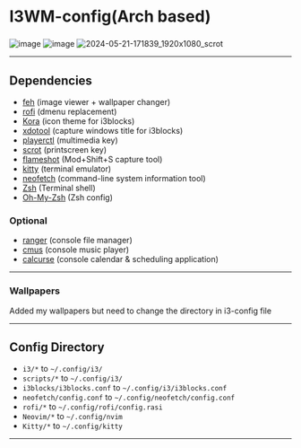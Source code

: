 # I3WM-config(Arch based)
### 
![image](https://github.com/BalintVoros/I3WM-config/assets/91821323/5bb06955-0968-4df1-8ba7-fa5a0b200a47)
![image](https://github.com/BalintVoros/I3WM-config/assets/91821323/06262e2a-b135-4051-83bd-800068316391)
![2024-05-21-171839_1920x1080_scrot](https://github.com/BalintVoros/I3WM-config/assets/91821323/1886a931-4e77-4118-b65e-f6b30aa20689)


***

## Dependencies
* [feh](https://feh.finalrewind.org/)   (image viewer + wallpaper changer)
* [rofi](https://github.com/DaveDavenport/rofi)   (dmenu replacement)
* [Kora](https://font.download/font/kora-kora) (icon theme for i3blocks)
* [xdotool](https://github.com/jordansissel/xdotool) (capture windows title for i3blocks)
* [playerctl](https://github.com/acrisci/playerctl) (multimedia key)
* [scrot](https://github.com/dreamer/scrot) (printscreen key)
* [flameshot](https://flameshot.org/) (Mod+Shift+S capture tool)
* [kitty](https://wiki.archlinux.org/title/kitty) (terminal emulator)
* [neofetch](https://github.com/dylanaraps/neofetch) (command-line system information tool)
* [Zsh](https://en.wikipedia.org/wiki/Z_shell) (Terminal shell)
* [Oh-My-Zsh](https://ohmyz.sh/) (Zsh config)

### Optional
* [ranger](https://github.com/ranger/ranger) (console file manager)
* [cmus](https://cmus.github.io/) (console music player)
* [calcurse](https://www.calcurse.org/) (console calendar & scheduling application)
***
### Wallpapers
Added my wallpapers but need to change the directory in i3-config file
***
## Config Directory
* `i3/*`  to   `~/.config/i3/`
*  `scripts/*`  to   `~/.config/i3/`
* `i3blocks/i3blocks.conf` to `~/.config/i3/i3blocks.conf`
* `neofetch/config.conf` to `~/.config/neofetch/config.conf`
* `rofi/*` to `~/.config/rofi/config.rasi`
* `Neovim/*` to `~/.config/nvim`
* `Kitty/*` to `~/.config/kitty`
***
